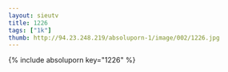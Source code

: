 ```yaml
--- 
layout: sieutv
title: 1226
tags: ["1k"]
thumb: http://94.23.248.219/absoluporn-1/image/002/1226.jpg
---
```

{% include absoluporn key="1226" %} 
